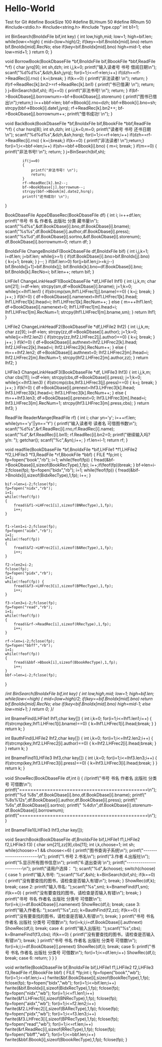 # Hello-World
Test for Git
#define BookSize 100
#define BLHnum 50
#define RRnum 50
#include<stdio.h>
#include<string.h>
#include "type.cpp"
int b1=1;


int BinSearch(BnoIdxFile bif,int key)
{ 
	int low,high,mid;
	low=1;
	high=bif.len;
	while(low<=high) {
		mid=(low+high)/2;
		if(key==bif.BnoIdx[mid].bno)
			return bif.BnoIdx[mid].RecNo;
		else if(key<bif.BnoIdx[mid].bno)
			high=mid-1;
		else low=mid+1;
	}
	return 0;
}

void BorrowBook(BookDbaseFile *bf,BnoIdxFile bif,BbookFile *bbf,ReadFile *rf)
{
	char jyrq[9];
	int sh,dzh;
	int i,j,k=0;
	printf("输入读者号  书号 借阅日期\n");
	scanf("%d%d%s",&dzh,&sh,jyrq);
	for(i=1;i<=rf->len;i++)
		if(dzh==rf->ReadRec[i].rno)
		{
			k=i;break;
		}
		if(k==0) 
		{ 
			printf("非法读者! \n");
			return;
		}
		if(rf->ReadRec[k].bn2>=rf->ReadRec[k].bn1)
		{ 
			printf("书已借满! \n");
			return;
		}
		j=BinSearch(bif,sh);
		if(j==0) 
		{ 
			printf("非法书号! \n");
			return;
		}
		if(bf->BookDbase[j].borrownum>=bf->BookDbase[j].storenum)
		{ printf("图书已借出\n");return;}
		i=++bbf->len;
		bbf->Bbook[i].rno=dzh;
		bbf->Bbook[i].bno=sh;
		strcpy(bbf->Bbook[i].date1,jyrq);
		rf->ReadRec[k].bn2++;
		bf->BookDbase[j].borrownum++;
		printf("借书成功! \n");
}

void BackBook(BookDbaseFile *bf,BnoIdxFile bif,BbookFile *bbf,ReadFile *rf)
{ 
	char hsrq[8];
	int sh,dzh;
	int i,j,k=0,m=0;
	printf("读者号  书号  还书日期\n");
	scanf("%d%d%s",&dzh,&sh,hsrq);
	for(i=1;i<=rf->len;i++)
		if(dzh==rf->ReadRec[i].rno)
		{ k=i;break;}
		if(k==0) { printf("非法读者! \n");return;}
		for(i=1;i<=bbf->len;i++)
			if(sh==bbf->Bbook[i].bno)
			{ 
				m=i;
				break;
			}
			if(m==0) { 
				printf("非法书号! \n");
				return;
			}
			j=BinSearch(bif,sh);

			if(j==0) 
			{ 
				printf("非法书号! \n");
				return;
			}
			rf->ReadRec[k].bn2--;
			bf->BookDbase[j].borrownum--;
			strcpy(bbf->Bbook[m].date2,hsrq);
			printf("还书成功! \n");
}

BookDbaseFile AppeDBaseRec(BookDbaseFile df)
{ 
	int i;
	i=++df.len;
	printf("书号  书  名  作者名  出版社  分类  藏书量\n");
	scanf("%d%s",&df.BookDbase[i].bno,df.BookDbase[i].bname);
	scanf("%s%s",df.BookDbase[i].author,df.BookDbase[i].press);
	scanf("%s%d",df.BookDbase[i].sortno,&df.BookDbase[i].storenum);
	df.BookDbase[i].borrownum=0;
	return df;
}

BnoIdxFile ChangeBnoIdxF(BookDbaseFile df,BnoIdxFile bif)
{ 
	int i,j,k=1;
	i=df.len;
	j=bif.len;
	while(j>=1)
	{
		if(df.BookDbase[i].bno>bif.BnoIdx[j].bno)  
		{ 
			k=j+1;
			break;
		}
		j--;
	}
	if(bif.len>0)
		for(j=bif.len;j>=k;j--)
			bif.BnoIdx[j+1]=bif.BnoIdx[j];
		bif.BnoIdx[k].bno=df.BookDbase[i].bno;
		bif.BnoIdx[k].RecNo=i;
		bif.len++;
		return bif;
}

LHFile1 ChangeLinkHeadF1(BookDbaseFile *df,LHFile1 lhf1)
{
	int i,j,k,m;
	char sm[21];
	i=df->len;
	strcpy(sm,df->BookDbase[i].bname);
	j=1;k=0;
	while(j<=lhf1.len1)
	{
		if(strcmp(sm,lhf1.LHFrec1[j].bname)==0)
		{ 
			k=j;
			break;
		}
		j++;
	}
	if(k!=0)
	{
		df->BookDbase[i].namenext=lhf1.LHFrec1[k].lhead;
		lhf1.LHFrec1[k].lhead=i;
		lhf1.LHFrec1[k].RecNum++;
	}
	else
	{
		m=++lhf1.len1;
		df->BookDbase[i].namenext=0;
		lhf1.LHFrec1[m].lhead=i;
		lhf1.LHFrec1[m].RecNum=1;
		strcpy(lhf1.LHFrec1[m].bname,sm);
	}
	return lhf1;
}

LHFile2 ChangeLinkHeadF2(BookDbaseFile *df,LHFile2 lhf2)
{ 
	int i,j,k,m;
	char zz[9];
	i=df->len;
	strcpy(zz,df->BookDbase[i].author);
	j=1;k=0;
	while(j<=lhf2.len2)
	{
		if(strcpy(zz,lhf2.LHFrec2[j].author)==0)
		{ 
			k=j;
			break;
		}
		j++;
	}
	if(k!=0) 
	{
		df->BookDbase[i].authnext=lhf2.LHFrec2[k].lhead;
		lhf2.LHFrec2[k].lhead=i;
		lhf2.LHFrec2[k].RecNum++;
	}
	else 
	{ 
		m=++lhf2.len2;
		df->BookDbase[i].authnext=0;
		lhf2.LHFrec2[m].lhead=i;
		lhf2.LHFrec2[m].RecNum=1;
		strcpy(lhf2.LHFrec2[m].author,zz);
	}
	return lhf2;
}

LHFile3 ChangeLinkHeadF3(BookDbaseFile *df, LHFile3 lhf3)
{ 
	int i,j,k,m;
	char cbs[11];
	i=df->len;
	strcpy(cbs,df->BookDbase[i].press);
	j=1;k=0;
	while(j<=lhf3.len3)
	{
		if(strcmp(cbs,lhf3.LHFrec3[j].press)==0)
		{
			k=j;
			break;
		}
		j++;
	}
	if(k!=0)
	{
		df->BookDbase[i].prenext=lhf3.LHFrec3[k].lhead;
		lhf3.LHFrec3[k].lhead=i;
		lhf3.LHFrec3[k].RecNum++;
	}
	else 
	{ 
		m=++lhf3.len3;
		df->BookDbase[i].prenext=0;
		lhf3.LHFrec3[m].lhead=i;
		lhf3.LHFrec3[m].RecNum=1;
		strcpy(lhf3.LHFrec3[m].press,cbs);
	}
	return lhf3;
}

ReadFile ReaderMange(ReadFile rf)
{
	int i;
	char yn='y';
	i=++rf.len;
	while(yn=='y'||yn=='Y')
	{
		printf("输入读者号   读者名   可借图书数\n");
		scanf("%d%s",&rf.ReadRec[i].rno,rf.ReadRec[i].name);
		scanf("%d",&rf.ReadRec[i].bn1);
		rf.ReadRec[i].bn2=0;
		printf("继续输入吗? y/n:    ");
		getchar();
		scanf("%c",&yn);i++;
	}
	rf.len=i-1;
	return rf;
}

void readfile(BookDbaseFile *bf,BnoIdxFile *bif,LHFile1 *f1,LHFile2 *f2,LHFile3 *f3,ReadFile *rf,BbookFile *bbf)
{ 
	FILE *fp;int i;
	fp=fopen("book","rb");
	i=1;
	while(!feof(fp)) 
	{
		fread(&bf->BookDbase[i],sizeof(BookRecType),1,fp);
		i++;if(feof(fp))break;
	}
	bf->len=i-2;fclose(fp);
	fp=fopen("bidx","rb");
	i=1;
	while(!feof(fp))
	{
		fread(&bif->BnoIdx[i],sizeof(BidxRecType),1,fp);
		i++;
	}
	
	bif->len=i-2;fclose(fp);
	fp=fopen("nidx","rb");
	i=1;
	while(!feof(fp))
	{
		fread(&f1->LHFrec1[i],sizeof(BNRecType),1,fp);
		i++;
	}
	
	
	f1->len1=i-2;fclose(fp);
	fp=fopen("aidx","rb");
	i=1;
	while(!feof(fp)) 
	{
		fread(&f2->LHFrec2[i],sizeof(BARecType),1,fp);
		i++;
	}
	
	f2->len2=i-2;
	fclose(fp);
	fp=fopen("pidx","rb");
	i=1;
	while(!feof(fp)) {
		fread(&f3->LHFrec3[i],sizeof(BPRecType),1,fp);
		i++;
	}
	
	f3->len3=i-2;fclose(fp);
	fp=fopen("read","rb");
	i=1;
	while(!feof(fp)) 
	{
		fread(&rf->ReadRec[i],sizeof(RRecType),1,fp);
		i++;
	}
	
	rf->len=i-2;fclose(fp);
	fp=fopen("bbff","rb");
	i=1;
	while(!feof(fp))
	{
		fread(&bbf->Bbook[i],sizeof(BbookRecType),1,fp);
		i++;
	}
	bbf->len=i-2;fclose(fp);
}

/*int BinSearch(BnoIdxFile bif,int key)
{ 
	int low,high,mid;
	low=1;
	high=bif.len;
	while(low<=high)
	{
		mid=(low+high)/2;
		if(key==bif.BnoIdx[mid].bno)
			return bif.BnoIdx[mid].RecNo;
		else if(key<bif.BnoIdx[mid].bno)
			high=mid-1;
		else low=mid+1;
	}
	return 0;
}*/

int BnameFind(LHFile1 lhf1,char key[])
{
	int i,k=0;
	for(i=1;i<=lhf1.len1;i++)
	{ 
		if(strcmp(key,lhf1.LHFrec1[i].bname)==0)
		{
			k=lhf1.LHFrec1[i].lhead;break;
		}
	}
	return k;
}

int BauthFind(LHFile2 lhf2,char key[])
{ 
	int i,k=0;
	for(i=1;i<=lhf2.len2;i++)
	{ 
		if(strcmp(key,lhf2.LHFrec2[i].author)==0)
		{
			k=lhf2.LHFrec2[i].lhead;break;
		}
	}
	return k;
}

int BnameFind1(LHFile3 lhf3,char key[])
{ 
	int i,k=0;
	for(i=1;i<=lhf3.len3;i++)
	{ 
		if(strcmp(key,lhf3.LHFrec3[i].press)==0)
		{
			k=lhf3.LHFrec3[i].lhead;break;
		}
	}
	return k;
}

void ShowRec(BookDbaseFile df,int i)
{
	//printf("书号   书名      作者名    出版社    分类号  可借数\n");
	printf("==============================================\n");
	printf("%d   %8s",df.BookDbase[i].bno,df.BookDbase[i].bname);
	printf(" %8s%12s",df.BookDbase[i].author,df.BookDbase[i].press);
	printf(" %6s",df.BookDbase[i].sortno);
	printf(" %4d\n",df.BookDbase[i].storenum-df.BookDbase[i].borrownum);
	printf("==============================================\n");
}

int BnameFile1(LHFile3 lhf3,char key[]);

void SearchBook(BookDbaseFile df,BnoIdxFile bif,LHFile1 f1,LHFile2 f2,LHFile3 f3)
{ 
	char sm[21],zz[9],cbs[11];
	int i,k,choose=1;
	int sh;
	while(choose>=1 && choose<=6)
	{ 
		printf("图书查询子系统\n");
		printf("------------------------\n");
		printf("1.书号   2.书名\n");
		printf("3.作者   4.出版社\n");
		printf("5.显示所有图书信息\n");
		printf("6.退出查询   \n");
		printf("------------------------\n");
		printf("请用户选择：      ");
		scanf("%d",&choose);
		switch(choose)
		{
		case 1:
			printf("输入书号:    ");scanf("%d",&sh);
			k=BinSearch(bif,sh);
			if(k==0) {
				printf("没有要查找的图书，请检查是否输入有错\n");
				break;
			}
			ShowRec(df,k);
			break;
		case 2:
			printf("输入书名:    ");scanf("%s",sm);
			k=BnameFind(f1,sm);
			if(k==0)
			{
				printf("没有要查找的图书，请检查是否输入有错\n");
				break;
			}
			printf("书号   书名      作者名    出版社    分类号  可借数\n");
			for(i=k;i;i=df.BookDbase[i].namenext)
				ShowRec(df,i);
			break;
		case 3:
			printf("输入作者名:    ");scanf("%s",zz);
			k=BauthFind(f2,zz);
			if(k==0)
			{
				printf("没有要查找的图书，请检查是否输入有错\n");
				break;
			}
			printf("书号   书名      作者名    出版社    分类号  可借数\n");
			for(i=k;i;i=df.BookDbase[i].authnext)
				ShowRec(df,i);
			break;
		case 4:
			printf("输入出版社:     ");scanf("%s",cbs);
			k=BnameFind1(f3,cbs);
			if(k==0)
			{
				printf("没有要查找的图书，请检查是否输入有错\n");
				break;
			}
			printf("书号   书名      作者名    出版社    分类号  可借数\n");
			for(i=k;i;i=df.BookDbase[i].prenext)
				ShowRec(df,i);
			break;
		case 5:
			printf("书号   书名      作者名    出版社    分类号  可借数\n");
			for(i=1;i<=df.len;i++)
				ShowRec(df,i);
			break;
		case 6: return;
		}
	}
}


void writefile(BookDbaseFile bf,BnoIdxFile bif,LHFile1 f1,LHFile2 f2,LHFile3 f3,ReadFile rf,BbookFile bbf)
{ 
	FILE *fp;int i;
	fp=fopen("book","wb");
	for(i=1;i<=bf.len;i++)
		fwrite(&bf.BookDbase[i],sizeof(BookRecType),1,fp);
		fclose(fp);
		fp=fopen("bidx","wb");
	for(i=1;i<=bif.len;i++)
		fwrite(&bif.BnoIdx[i],sizeof(BidxRecType),1,fp);
		fclose(fp);
		fp=fopen("nidx","wb");
	for(i=1;i<=f1.len1;i++)
		fwrite(&f1.LHFrec1[i],sizeof(BNRecType),1,fp);
		fclose(fp);
		fp=fopen("aidx","wb");
	for(i=1;i<=f2.len2;i++)
		fwrite(&f2.LHFrec2[i],sizeof(BARecType),1,fp);
		fclose(fp);
		fp=fopen("pidx","wb");
	for(i=1;i<=f3.len3;i++)
		fwrite(&f3.LHFrec3[i],sizeof(BPRecType),1,fp);
		fclose(fp);
		fp=fopen("read","wb");
	for(i=1;i<=rf.len;i++)
		fwrite(&rf.ReadRec[i],sizeof(RRecType),1,fp);
		fclose(fp);
		fp=fopen("bbff","wb");
	for(i=1;i<=bbf.len;i++)
		fwrite(&bbf.Bbook[i],sizeof(BbookRecType),1,fp);
		fclose(fp);
}
